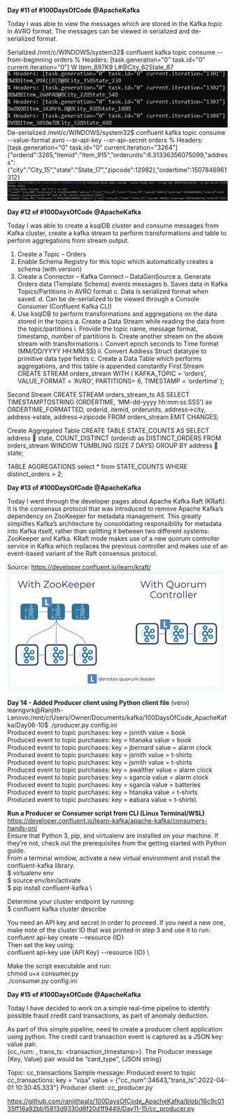 **Day #11 of #100DaysOfCode @ApacheKafka**

Today I was able to view the messages which are stored in the Kafka topic in AVRO format. The messages can be viewed in serialized and de-serialized format.

Serialized
/mnt/c/WINDOWS/system32$ confluent kafka topic consume --from-beginning orders
% Headers: [task.generation="0" task.id="0" current.iteration="0"]
W Item_897K9 L#@City_62State_87
![Serialized](serialized.jpg)
De-serialized
/mnt/c/WINDOWS/system32$ confluent kafka topic consume --value-format avro --sr-api-key <API-KEY> --sr-api-secret <API-SECRET-KEY> orders
% Headers: [task.generation="0" task.id="0" current.iteration="3264"]
{"orderid":3265,"itemid":"Item_915","orderunits":6.31336356075099,"address": {"city":"City_15","state":"State_17","zipcode":12982},"ordertime":1507846961312}
![De-serialized](deserialized.jpg)

**Day #12 of #100DaysOfCode @ApacheKafka**

Today I was able to create a ksqlDB cluster and consume messages from Kafka cluster, create a kafka stream to perform transformations and table to perform aggregations from stream output.
1.	Create a Topic – Orders
2.	Enable Schema Registry for this topic which automatically creates a schema (with version) 
3.	Create a Connector – Kafka Connect – DataGenSource 
a.	Generate Orders data (Template Schema) events messages
b.	Saves data in Kafka Topics/Partitions in AVRO format
c.	Data is serialized format when saved.
d.	Can be de-serialized to be viewed through a Console Consumer (Confluent Kafka CLI)
4.	Use ksqlDB to perform transformations and aggregations on the data stored in the topics
a.	Create a Data Stream while reading the data from the topic/partitions
i.	Provide the topic name, message format, timestamp, number of partitions
b.	Create another stream on the above stream with transformations
i.	Convert epoch seconds to Time format (MM/DD/YYYY HH:MM:SS)
ii.	Convert Address Struct datatype to primitive data type fields
c.	Create a Data Table which performs aggregations, and this table is appended constantly
First Stream
CREATE STREAM orders_stream WITH (
	KAFKA_TOPIC = ‘orders’,
	VALUE_FORMAT = ‘AVRO’,
	PARTITIONS= 6,
	TIMESTAMP = ‘ordertime’
);

Second Stream
CREATE STREAM orders_stream_ts AS
	SELECT 
	TIMESTAMPTOSTRING (ORDERTIME, ‘MM-dd-yyyy hh:mm:ss.SSS’) as ORDERTIME_FORMATTED,
	orderid,
	itemid,
	orderunits,
	address->city,
	address->state,
	address->zipcode
	FROM orders_stream
	EMIT CHANGES;

Create Aggregated Table
CREATE TABLE STATE_COUNTS AS 
SELECT address  state,
COUNT_DISTINCT (orderid) as DISTINCT_ORDERS
FROM orders_stream
WINDOW TUMBLING (SIZE 7 DAYS)
GROUP BY address  state;

TABLE AGGREGATIONS
select * from STATE_COUNTS 
WHERE distinct_orders > 2;

**Day #13 of #100DaysOfCode @ApacheKafka**

Today I went through the developer pages about Apache Kafka Raft (KRaft). It is the consensus protocol that was introduced to remove Apache Kafka’s dependency on ZooKeeper for metadata management. This greatly simplifies Kafka’s architecture by consolidating responsibility for metadata into Kafka itself, rather than splitting it between two different systems: ZooKeeper and Kafka. KRaft mode makes use of a new quorum controller service in Kafka which replaces the previous controller and makes use of an event-based variant of the Raft consensus protocol.

Source: https://developer.confluent.io/learn/kraft/
![Kafka RAFT](KafkaRaft.png)

**Day 14 - Added Producer client using Python client file**
(venv) learngvrk@Ranjith-Lenovo:/mnt/c/Users/Owner/Documents/kafka/100DaysOfCode_ApacheKafka/Day06-10$ ./producer.py config.ini\
Produced event to topic purchases: key = jsmith       value = book\
Produced event to topic purchases: key = htanaka      value = book\
Produced event to topic purchases: key = jbernard     value = alarm clock\
Produced event to topic purchases: key = jsmith       value = t-shirts\
Produced event to topic purchases: key = jsmith       value = t-shirts\
Produced event to topic purchases: key = awalther     value = alarm clock\
Produced event to topic purchases: key = sgarcia      value = alarm clock\
Produced event to topic purchases: key = sgarcia      value = batteries\
Produced event to topic purchases: key = htanaka      value = t-shirts\
Produced event to topic purchases: key = eabara       value = t-shirts\

**Run a Producer or Consumer script from CLI (Linux Terminal/WSL)** \
https://developer.confluent.io/learn-kafka/apache-kafka/consumers-hands-on/ \
Ensure that Python 3, pip, and virtualenv are installed on your machine. If they’re not, check out the prerequisites from the getting started with Python guide. \
From a terminal window, activate a new virtual environment and install the confluent-kafka library. \
$ virtualenv env \
$ source env/bin/activate \
$ pip install confluent-kafka \

Determine your cluster endpoint by running: \
$ confluent kafka cluster describe

You need an API key and secret in order to proceed. If you need a new one, make note of the cluster ID that was printed in step 3 and use it to run: \
confluent api-key create --resource {ID} \
Then set the key using: \
confluent api-key use {API Key} --resource {ID} \

Make the script executable and run: \
chmod u+x consumer.py \
./consumer.py config.ini

**Day #15 of #100DaysOfCode @ApacheKafka**

Today I have decided to work on a simple real-time pipeline to identify possible fraud credit card transactions, as part of anomaly deduction.

As part of this simple pipeline, need to create a producer client application using python. The credit card transaction event is captured as a JSON key: value pair.  
{cc_num: <credit card number>, trans_ts: <transaction_timestamp>}. 
The Producer message {Key, Value} pair would be “card_type”, {JSON string}

Topic: cc_transactions
Sample message: 
Produced event to topic cc_transactions: key = “visa”  value = {"cc_num":34643,"trans_ts":2022-04-01 10:30:45.333"}
Producer client: cc_producer.py

https://github.com/ranjithpals/100DaysOfCode_ApacheKafka/blob/16c9c0135ff16a92bb15813d9330d6f20d1f9449/Day11-15/cc_producer.py

